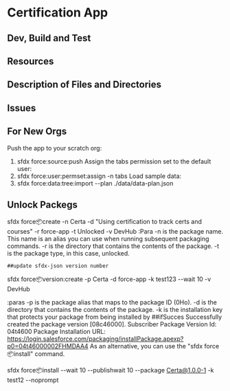 # Certification App

## Dev, Build and Test

## Resources

## Description of Files and Directories

## Issues
## For New Orgs
Push the app to your scratch org:
1) sfdx force:source:push
Assign the tabs permission set to the default user:
3) sfdx force:user:permset:assign -n tabs
Load sample data:
4) sfdx force:data:tree:import --plan ./data/data-plan.json

## Unlock Packegs
sfdx force:package:create -n Certa -d "Using certification to track certs and courses" -r force-app -t Unlocked -v DevHub
 :Para
-n is the package name. This name is an alias you can use when running subsequent packaging commands.
-r is the directory that contains the contents of the package.
-t is the package type, in this case, unlocked.

    ##update sfdx-json version number 
sfdx force:package:version:create -p Certa -d force-app -k test123 --wait 10 -v DevHub

:paras
-p is the package alias that maps to the package ID (0Ho).
-d is the directory that contains the contents of the package.
-k is the installation key that protects your package from being installed by 
    ##ifSucces
Successfully created the package version [08c46000]. Subscriber Package Version Id: 04t4600
Package Installation URL: https://login.salesforce.com/packaging/installPackage.apexp?p0=04t46000002FHMDAA4
As an alternative, you can use the "sfdx force:package:install" command.

sfdx force:package:install --wait 10 --publishwait 10 --package Certa@1.0.0-1 -k test12 --noprompt
